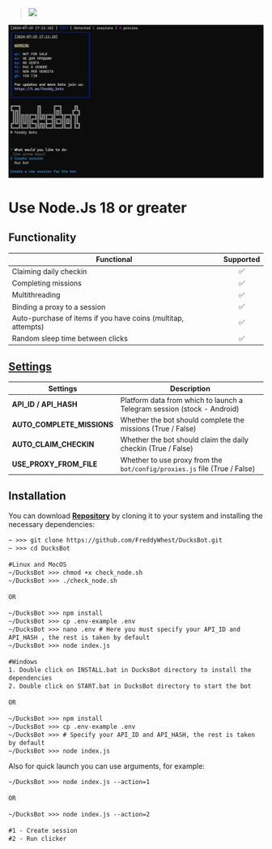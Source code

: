 > [<img src="https://img.shields.io/badge/Telegram-%40Me-orange">](https://t.me/roddyfred)

![img1](./.github/image/hero.png)

# Use Node.Js 18 or greater

## Functionality

| Functional                                                    | Supported |
| ------------------------------------------------------------- | :-------: |
| Claiming daily checkin                                        |    ✅     |
| Completing missions                                           |    ✅     |
| Multithreading                                                |    ✅     |
| Binding a proxy to a session                                  |    ✅     |
| Auto-purchase of items if you have coins (multitap, attempts) |    ✅     |
| Random sleep time between clicks                              |    ✅     |

## [Settings](https://github.com/FreddyWhest/DucksBot/blob/main/.env-example)

| Settings                   | Description                                                               |
| -------------------------- | ------------------------------------------------------------------------- |
| **API_ID / API_HASH**      | Platform data from which to launch a Telegram session (stock - Android)   |
| **AUTO_COMPLETE_MISSIONS** | Whether the bot should complete the missions (True / False)               |
| **AUTO_CLAIM_CHECKIN**     | Whether the bot should claim the daily checkin (True / False)             |
| **USE_PROXY_FROM_FILE**    | Whether to use proxy from the `bot/config/proxies.js` file (True / False) |

## Installation

You can download [**Repository**](https://github.com/FreddyWhest/DucksBot) by cloning it to your system and installing the necessary dependencies:

```shell
~ >>> git clone https://github.com/FreddyWhest/DucksBot.git
~ >>> cd DucksBot

#Linux and MocOS
~/DucksBot >>> chmod +x check_node.sh
~/DucksBot >>> ./check_node.sh

OR

~/DucksBot >>> npm install
~/DucksBot >>> cp .env-example .env
~/DucksBot >>> nano .env # Here you must specify your API_ID and API_HASH , the rest is taken by default
~/DucksBot >>> node index.js

#Windows
1. Double click on INSTALL.bat in DucksBot directory to install the dependencies
2. Double click on START.bat in DucksBot directory to start the bot

OR

~/DucksBot >>> npm install
~/DucksBot >>> cp .env-example .env
~/DucksBot >>> # Specify your API_ID and API_HASH, the rest is taken by default
~/DucksBot >>> node index.js
```

Also for quick launch you can use arguments, for example:

```shell
~/DucksBot >>> node index.js --action=1

OR

~/DucksBot >>> node index.js --action=2

#1 - Create session
#2 - Run clicker
```
